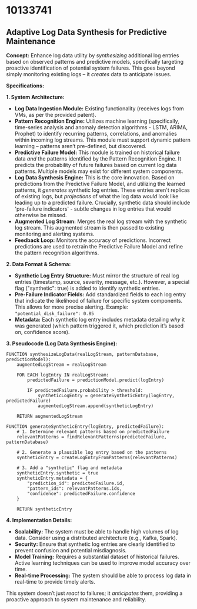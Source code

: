 # 10133741

## Adaptive Log Data Synthesis for Predictive Maintenance

**Concept:** Enhance log data utility by *synthesizing* additional log entries based on observed patterns and predictive models, specifically targeting proactive identification of potential system failures. This goes beyond simply monitoring existing logs – it *creates* data to anticipate issues.

**Specifications:**

**1. System Architecture:**

*   **Log Data Ingestion Module:** Existing functionality (receives logs from VMs, as per the provided patent).
*   **Pattern Recognition Engine:**  Utilizes machine learning (specifically, time-series analysis and anomaly detection algorithms - LSTM, ARIMA, Prophet) to identify recurring patterns, correlations, and anomalies within incoming log streams.  This module must support dynamic pattern learning – patterns aren’t pre-defined, but discovered.
*   **Predictive Failure Model:** This module is trained on historical failure data *and* the patterns identified by the Pattern Recognition Engine.  It predicts the probability of future failures based on current log data patterns.  Multiple models may exist for different system components.
*   **Log Data Synthesis Engine:**  This is the core innovation. Based on predictions from the Predictive Failure Model, and utilizing the learned patterns, it *generates* synthetic log entries. These entries aren't replicas of existing logs, but *projections* of what the log data *would* look like leading up to a predicted failure.  Crucially, synthetic data should include 'pre-failure indicators' - subtle changes in log entries that would otherwise be missed.
*   **Augmented Log Stream:**  Merges the real log stream with the synthetic log stream. This augmented stream is then passed to existing monitoring and alerting systems.
*   **Feedback Loop:**  Monitors the accuracy of predictions.  Incorrect predictions are used to retrain the Predictive Failure Model and refine the pattern recognition algorithms.

**2. Data Format & Schema:**

*   **Synthetic Log Entry Structure:**  Must mirror the structure of real log entries (timestamp, source, severity, message, etc.).  However, a special flag ("synthetic": true) is added to identify synthetic entries.
*   **Pre-Failure Indicator Fields:** Add standardized fields to each log entry that indicate the likelihood of failure for specific system components. This allows for more precise alerting. Example: `"potential_disk_failure": 0.85`
*   **Metadata:** Each synthetic log entry includes metadata detailing *why* it was generated (which pattern triggered it, which prediction it’s based on, confidence score).

**3. Pseudocode (Log Data Synthesis Engine):**

```pseudocode
FUNCTION synthesizeLogData(realLogStream, patternDatabase, predictionModel):
    augmentedLogStream = realLogStream

    FOR EACH logEntry IN realLogStream:
        predictedFailure = predictionModel.predict(logEntry)

        IF predictedFailure.probability > threshold:
            syntheticLogEntry = generateSyntheticEntry(logEntry, predictedFailure)
            augmentedLogStream.append(syntheticLogEntry)

    RETURN augmentedLogStream

FUNCTION generateSyntheticEntry(logEntry, predictedFailure):
    # 1. Determine relevant patterns based on predictedFailure
    relevantPatterns = findRelevantPatterns(predictedFailure, patternDatabase)

    # 2. Generate a plausible log entry based on the patterns
    syntheticEntry = createLogEntryFromPatterns(relevantPatterns)

    # 3. Add a "synthetic" flag and metadata
    syntheticEntry.synthetic = true
    syntheticEntry.metadata = {
        "prediction_id": predictedFailure.id,
        "pattern_ids": relevantPatterns.ids,
        "confidence": predictedFailure.confidence
    }

    RETURN syntheticEntry
```

**4. Implementation Details:**

*   **Scalability:** The system must be able to handle high volumes of log data.  Consider using a distributed architecture (e.g., Kafka, Spark).
*   **Security:** Ensure that synthetic log entries are clearly identified to prevent confusion and potential misdiagnosis.
*   **Model Training:**  Requires a substantial dataset of historical failures.  Active learning techniques can be used to improve model accuracy over time.
*   **Real-time Processing:**  The system should be able to process log data in real-time to provide timely alerts.

This system doesn’t just *react* to failures; it *anticipates* them, providing a proactive approach to system maintenance and reliability.
